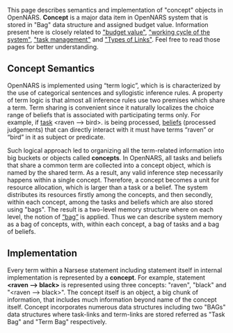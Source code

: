 This page describes semantics and implementation of "concept" objects in OpenNARS. **Concept** is a major data item in OpenNARS system that is stored in "Bag" data structure and assigned budget value. Information present here is closely related to ["budget value"](https://github.com/opennars/opennars/wiki/Budget-Value), ["working cycle of the system"](https://github.com/opennars/opennars/wiki/Working-Cycle), ["task management"](https://github.com/opennars/opennars/wiki/Tasks-Management-in-OpenNARS) and ["Types of Links"](https://github.com/opennars/opennars/wiki/Types-of-Links:-task-and-term-links). Feel free to read those pages for better understanding. 

## Concept Semantics
OpenNARS is implemented using “term logic”, which is is characterized by the use of categorical sentences and syllogistic
inference rules. A property of term logic is that almost all inference rules use two premises which share a term. Term sharing is convenient since it naturally localizes the choice range of beliefs that is associated with participating terms only. For example, if [task](https://github.com/opennars/opennars/wiki/Type-of-Links:-task-and-term-links) <raven --> bird>. is being processed, [beliefs](https://github.com/opennars/opennars/wiki/Tasks-Management-in-OpenNARS) (processed judgements) that can directly interact with it must have terms “raven” or “bird” in it as subject or predicate.

Such logical approach led to organizing all the term-related information into big buckets or objects called **concepts**. In OpenNARS, all tasks and beliefs that share a common term are collected into a concept object, which is named by the shared term. As a result, any valid inference step necessarily happens within a single concept. Therefore, a concept becomes a unit for resource allocation, which is larger than a task or a belief. The system distributes its resources firstly among the concepts, and then secondly, within each concept, among the tasks and beliefs which are also stored using "bags". The result is a two-level memory structure where on each level, the notion of [“bag”](https://github.com/opennars/opennars/wiki/System-Memory-(bag,-overall-structure)) is applied. Thus we can describe system memory as a bag of concepts, with, within each concept, a bag of tasks and a bag of beliefs. 

## Implementation
Every term within a Narsese statement including statement itself in internal implementation is represented by a **concept**. For example, statement **<raven --> black>** is represented using three concepts: "raven", "black" and "<raven --> black>". The concept itself is an object, a big chunk of information, that includes much information beyond name of the concept itself. Concept incorporates numerous data structures including two "BAGs" data structures where task-links and term-links are stored referred as "Task Bag" and "Term Bag" respectively.
